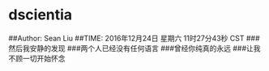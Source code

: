 # dscientia
##Author: Sean Liu
##TIME: 2016年12月24日 星期六 11时27分43秒 CST
###然后我安静的发现
###两个人已经没有任何语言
###曾经你纯真的永远
###让我不顾一切开始怀念
